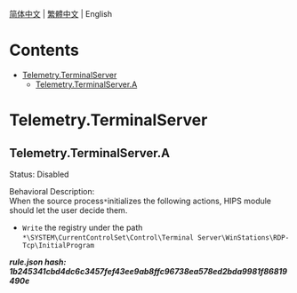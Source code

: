 


  
[简体中文](README.md) | [繁體中文](README_zh_tw.md) | English  
  

Contents
========

* [Telemetry.TerminalServer](#telemetryterminalserver)
	* [Telemetry.TerminalServer.A](#telemetryterminalservera)

# Telemetry.TerminalServer

## Telemetry.TerminalServer.A
  
Status: Disabled

Behavioral Description:   
When the source process`*`initializes the following actions, HIPS module should let the user decide them.
- `Write` the registry under the path `*\SYSTEM\CurrentControlSet\Control\Terminal Server\WinStations\RDP-Tcp\InitialProgram`
  
***rule.json hash: 1b245341cbd4dc6c3457fef43ee9ab8ffc96738ea578ed2bda9981f86819490e***